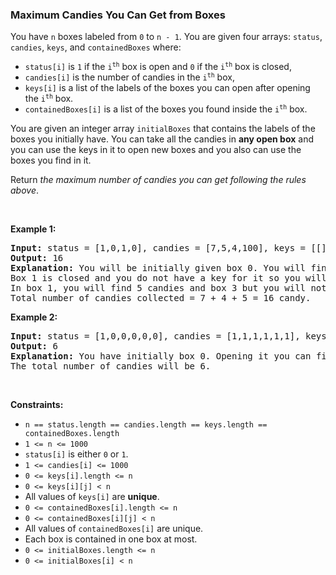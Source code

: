 
<h3>Maximum Candies You Can Get from Boxes</h3>
<div><p>You have <code>n</code> boxes labeled from <code>0</code> to <code>n - 1</code>. You are given four arrays: <code>status</code>, <code>candies</code>, <code>keys</code>, and <code>containedBoxes</code> where:</p>
<ul>
<li><code>status[i]</code> is <code>1</code> if the <code>i<sup>th</sup></code> box is open and <code>0</code> if the <code>i<sup>th</sup></code> box is closed,</li>
<li><code>candies[i]</code> is the number of candies in the <code>i<sup>th</sup></code> box,</li>
<li><code>keys[i]</code> is a list of the labels of the boxes you can open after opening the <code>i<sup>th</sup></code> box.</li>
<li><code>containedBoxes[i]</code> is a list of the boxes you found inside the <code>i<sup>th</sup></code> box.</li>
</ul>
<p>You are given an integer array <code>initialBoxes</code> that contains the labels of the boxes you initially have. You can take all the candies in <strong>any open box</strong> and you can use the keys in it to open new boxes and you also can use the boxes you find in it.</p>
<p>Return <em>the maximum number of candies you can get following the rules above</em>.</p>
<p> </p>
<p><strong>Example 1:</strong></p>
<pre><strong>Input:</strong> status = [1,0,1,0], candies = [7,5,4,100], keys = [[],[],[1],[]], containedBoxes = [[1,2],[3],[],[]], initialBoxes = [0]
<strong>Output:</strong> 16
<strong>Explanation:</strong> You will be initially given box 0. You will find 7 candies in it and boxes 1 and 2.
Box 1 is closed and you do not have a key for it so you will open box 2. You will find 4 candies and a key to box 1 in box 2.
In box 1, you will find 5 candies and box 3 but you will not find a key to box 3 so box 3 will remain closed.
Total number of candies collected = 7 + 4 + 5 = 16 candy.
</pre>
<p><strong>Example 2:</strong></p>
<pre><strong>Input:</strong> status = [1,0,0,0,0,0], candies = [1,1,1,1,1,1], keys = [[1,2,3,4,5],[],[],[],[],[]], containedBoxes = [[1,2,3,4,5],[],[],[],[],[]], initialBoxes = [0]
<strong>Output:</strong> 6
<strong>Explanation:</strong> You have initially box 0. Opening it you can find boxes 1,2,3,4 and 5 and their keys.
The total number of candies will be 6.
</pre>
<p> </p>
<p><strong>Constraints:</strong></p>
<ul>
<li><code>n == status.length == candies.length == keys.length == containedBoxes.length</code></li>
<li><code>1 &lt;= n &lt;= 1000</code></li>
<li><code>status[i]</code> is either <code>0</code> or <code>1</code>.</li>
<li><code>1 &lt;= candies[i] &lt;= 1000</code></li>
<li><code>0 &lt;= keys[i].length &lt;= n</code></li>
<li><code>0 &lt;= keys[i][j] &lt; n</code></li>
<li>All values of <code>keys[i]</code> are <strong>unique</strong>.</li>
<li><code>0 &lt;= containedBoxes[i].length &lt;= n</code></li>
<li><code>0 &lt;= containedBoxes[i][j] &lt; n</code></li>
<li>All values of <code>containedBoxes[i]</code> are unique.</li>
<li>Each box is contained in one box at most.</li>
<li><code>0 &lt;= initialBoxes.length &lt;= n</code></li>
<li><code>0 &lt;= initialBoxes[i] &lt; n</code></li>
</ul>
</div>
